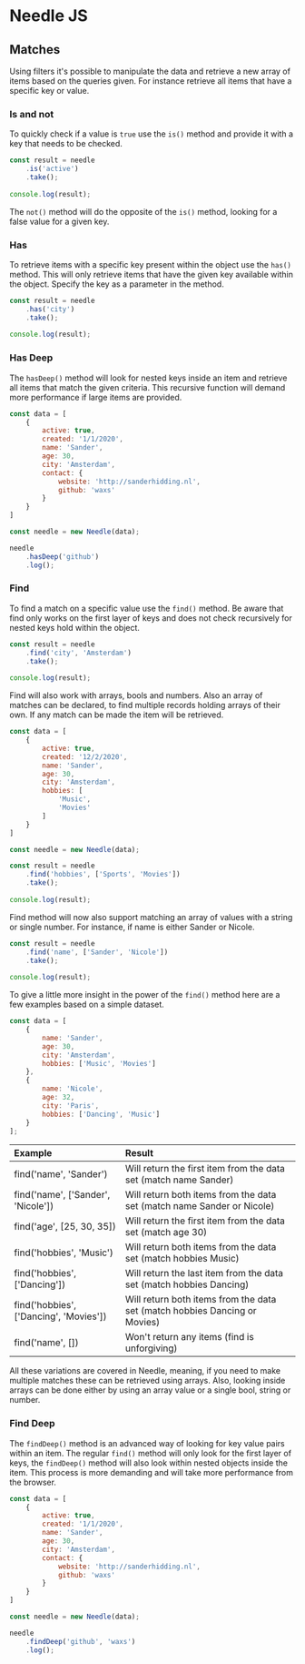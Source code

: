 # Needle JS

## Matches
Using filters it's possible to manipulate the data and retrieve a new array of items based on the queries given. For 
instance retrieve all items that have a specific key or value. 

### Is and not
To quickly check if a value is `true` use the `is()` method and provide it with a key that needs to be checked. 

```javascript
const result = needle
    .is('active')
    .take();
    
console.log(result);
```
The `not()` method will do the opposite of the `is()` method, looking for a false value for a given key.

### Has
To retrieve items with a specific key present within the object use the `has()` method. This will only retrieve 
items that have the given key available within the object. Specify the key as a parameter in the method. 

```javascript
const result = needle
    .has('city')
    .take();
    
console.log(result);
```

### Has Deep
The `hasDeep()` method will look for nested keys inside an item and retrieve all items that match the given criteria.
 This recursive function will demand more performance if large items are provided. 
```javascript
const data = [
    {
        active: true,
        created: '1/1/2020',
        name: 'Sander',
        age: 30,
        city: 'Amsterdam',
        contact: {
            website: 'http://sanderhidding.nl',
            github: 'waxs'
        }
    }
]

const needle = new Needle(data);

needle
    .hasDeep('github')
    .log();
```

### Find
To find a match on a specific value use the `find()` method. Be aware that find only works on the first layer of keys
 and does not check recursively for nested keys hold within the object. 
```javascript
const result = needle
    .find('city', 'Amsterdam')
    .take();
    
console.log(result);
```
Find will also work with arrays, bools and numbers. Also an array of matches can be declared, to find multiple 
records holding arrays of their own. If any match can be made the item will be retrieved.
```javascript
const data = [
    {
        active: true,
        created: '12/2/2020',
        name: 'Sander',
        age: 30,
        city: 'Amsterdam',
        hobbies: [
            'Music',
            'Movies'
        ]
    }
]

const needle = new Needle(data);

const result = needle
    .find('hobbies', ['Sports', 'Movies'])
    .take();
    
console.log(result);
```
Find method will now also support matching an array of values with a string or single number. For instance, if name 
is either Sander or Nicole. 
```javascript
const result = needle
    .find('name', ['Sander', 'Nicole'])
    .take();
    
console.log(result);
```
To give a little more insight in the power of the `find()` method here are a few examples based on a simple dataset. 
```javascript
const data = [
    {
        name: 'Sander',
        age: 30,
        city: 'Amsterdam',
        hobbies: ['Music', 'Movies']
    },
    {
        name: 'Nicole',
        age: 32,
        city: 'Paris',
        hobbies: ['Dancing', 'Music']
    }
];
```

| Example                                   | Result |  
| :---                                      | :--- |
| find('name', 'Sander')                    | Will return the first item from the data set (match name Sander)
| find('name', ['Sander', 'Nicole'])        | Will return both items from the data set (match name Sander or Nicole)
| find('age', [25, 30, 35])                 | Will return the first item from the data set (match age 30)
| find('hobbies', 'Music')                  | Will return both items from the data set (match hobbies Music)
| find('hobbies', ['Dancing'])              | Will return the last item from the data set (match hobbies Dancing)
| find('hobbies', ['Dancing', 'Movies'])    | Will return both items from the data set (match hobbies Dancing or Movies)
| find('name', [])                          | Won't return any items (find is unforgiving)

All these variations are covered in Needle, meaning, if you need to make multiple matches these can be retrieved 
using arrays. Also, looking inside arrays can be done either by using an array value or a single bool, string or 
number. 

### Find Deep
The `findDeep()` method is an advanced way of looking for key value pairs within an item. The regular `find()` method
 will only look for the first layer of keys, the `findDeep()` method will also look within nested objects inside the 
 item. This process is more demanding and will take more performance from the browser. 
```javascript
const data = [
    {
        active: true,
        created: '1/1/2020',
        name: 'Sander',
        age: 30,
        city: 'Amsterdam',
        contact: {
            website: 'http://sanderhidding.nl',
            github: 'waxs'
        }
    }
]

const needle = new Needle(data);

needle
    .findDeep('github', 'waxs')
    .log();
```